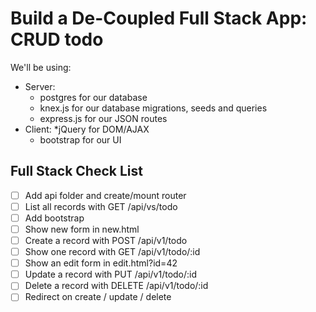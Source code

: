 # Build a De-Coupled Full Stack App: CRUD todo

We'll be using:
* Server:
	* postgres for our database
	* knex.js for our database migrations, seeds and queries
	* express.js for our JSON routes
* Client:
	*jQuery for DOM/AJAX
	* bootstrap for our UI

## Full Stack Check List
* [ ] Add api folder and create/mount router
* [ ] List all records with GET /api/vs/todo
* [ ] Add bootstrap
* [ ] Show new form in new.html
* [ ] Create a record with POST /api/v1/todo
* [ ] Show one record with GET /api/v1/todo/:id
* [ ] Show an edit form in edit.html?id=42
* [ ] Update a record with PUT /api/v1/todo/:id
* [ ] Delete a record with DELETE /api/v1/todo/:id
* [ ] Redirect on create / update / delete
